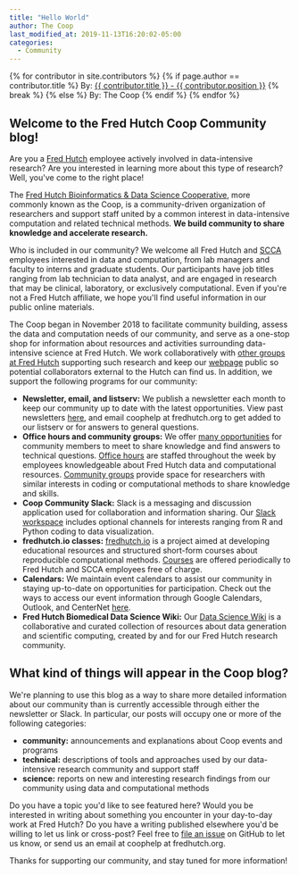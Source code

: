 ```yaml
---
title: "Hello World"
author: The Coop
last_modified_at: 2019-11-13T16:20:02-05:00
categories:
  - Community
---
```

{% for contributor in site.contributors %}
{% if page.author == contributor.title %}
  By: <a href="{{ contributor.url }}"> {{ contributor.title }} - {{ contributor.position }}</a>
  {% break %}
{% else %}
  By: The Coop
{% endif %}
{% endfor %}
## Welcome to the Fred Hutch Coop Community blog!

Are you a [Fred Hutch](https://www.fredhutch.org/en.html) employee actively involved in data-intensive research? Are you interested in learning more about this type of research? Well, you've come to the right place!

The [Fred Hutch Bioinformatics & Data Science Cooperative](http://thecoop.fredhutch.org), more commonly known as the Coop, is a community-driven organization of researchers and support staff united by a common interest in data-intensive computation and related technical methods. **We build community to share knowledge and accelerate research.**

Who is included in our community? We welcome all Fred Hutch and [SCCA](https://www.seattlecca.org) employees interested in data and computation, from lab managers and faculty to interns and graduate students. Our participants have job titles ranging from lab technician to data analyst, and are engaged in research that may be clinical, laboratory, or exclusively computational. Even if you're not a Fred Hutch affiliate, we hope you'll find useful information in our public online materials.

The Coop began in November 2018 to facilitate community building, assess the data and computation needs of our community, and serve as a one-stop shop for information about resources and activities surrounding data-intensive science at Fred Hutch. We work collaboratively with [other groups at Fred Hutch](https://research.fhcrc.org/coop/en/community/coop-friends.html) supporting such research and keep our [webpage](http://thecoop.fredhutch.org) public so potential collaborators external to the Hutch can find us. In addition, we support the following programs for our community:
- **Newsletter, email, and listserv:** We publish a newsletter each month to keep our community up to date with the latest opportunities. View past newsletters [here](https://research.fhcrc.org/coop/en/newsletter.html), and email coophelp at fredhutch.org to get added to our listserv or for answers to general questions.
- **Office hours and community groups:** We offer [many opportunities](https://research.fhcrc.org/coop/en/community/hosted-groups.html) for community members to meet to share knowledge and find answers to technical questions. [Office hours](https://sciwiki.fredhutch.org/scicomputing/reference_training/#office-hours) are staffed throughout the week by employees knowledgeable about Fred Hutch data and computational resources. [Community groups](https://sciwiki.fredhutch.org/scicomputing/reference_training/#community-groups) provide space for researchers with similar interests in coding or computational methods to share knowledge and skills.
- **Coop Community Slack:** Slack is a messaging and discussion application used for collaboration and information sharing. Our [Slack workspace](https://fhbig.slack.com/) includes optional channels for interests ranging from R and Python coding to data visualization.
- **fredhutch.io classes:** [fredhutch.io](http://www.fredhutch.io) is a project aimed at developing educational resources and structured short-form courses about reproducible computational methods. [Courses](http://www.fredhutch.io/resources/) are offered periodically to Fred Hutch and SCCA employees free of charge.
- **Calendars:** We maintain event calendars to assist our community in staying up-to-date on opportunities for participation. Check out the ways to access our event information through Google Calendars, Outlook, and CenterNet [here](https://research.fhcrc.org/coop/en/community/participate.html).
- **Fred Hutch Biomedical Data Science Wiki:** Our [Data Science Wiki](https://sciwiki.fredhutch.org/) is a collaborative and curated collection of resources about data generation and scientific computing, created by and for our Fred Hutch research community.

## What kind of things will appear in the Coop blog?

We're planning to use this blog as a way to share more detailed information about our community than is currently accessible through either the newsletter or Slack. In particular, our posts will occupy one or more of the following categories:
- **community:** announcements and explanations about Coop events and programs
- **technical:** descriptions of tools and approaches used by our data-intensive research community and support staff
- **science:** reports on new and interesting research findings from our community using data and computational methods

Do you have a topic you'd like to see featured here? Would you be interested in writing about something you encounter in your day-to-day work at Fred Hutch? Do you have a writing published elsewhere you'd be willing to let us link or cross-post? Feel free to [file an issue](https://github.com/FredHutch/coop/issues/36) on GitHub to let us know, or send us an email at coophelp at fredhutch.org.

Thanks for supporting our community, and stay tuned for more information!
